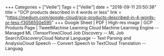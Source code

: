 +++
Categories = ["Veille"]
Tags = ["Veille"]
date = "2018-09-11 20:50:38"
title = "GCP products described in 4 words or less"
link = "https://medium.com/google-cloud/gcp-products-described-in-4-words-or-less-f3056550e595"
+++
Google Sheet | PDF | High-res image | GCP Products Page | TweetMachine Learning  Cloud Machine Learning Engine -- Managed ML (TensorFlow)Cloud Job Discovery -- ML Job Search/DiscoveryCloud Natural Language -- Text Parsing and AnalysisCloud Speech -- Convert Speech to TextCloud Translation -- Languag